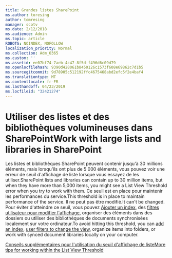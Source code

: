 ```yaml
---
title: Grandes listes SharePoint
ms.author: toresing
author: tomresing
manager: scotv
ms.date: 2/12/2018
ms.audience: Admin
ms.topic: article
ROBOTS: NOINDEX, NOFOLLOW
localization_priority: Normal
ms.collection: Adm_O365
ms.custom: ''
ms.assetid: ee07bf74-7aeb-4c47-8f5d-f496d6c09d79
ms.openlocfilehash: 9390d428061b8450126c1573f608e69862c7d1b5
ms.sourcegitcommit: 9d78905c512192ffc4675468abd2efc5f2e4baf4
ms.translationtype: MT
ms.contentlocale: fr-FR
ms.lasthandoff: 04/23/2019
ms.locfileid: "32421274"
---
```

# <a name="work-with-large-lists-and-libraries-in-sharepoint"></a><span data-ttu-id="64ae3-102">Utiliser des listes et des bibliothèques volumineuses dans SharePoint</span><span class="sxs-lookup"><span data-stu-id="64ae3-102">Work with large lists and libraries in SharePoint</span></span>

<span data-ttu-id="64ae3-103">Les listes et bibliothèques SharePoint peuvent contenir jusqu'à 30 millions éléments, mais lorsqu'ils ont plus de 5 000 éléments, vous pouvez voir une erreur de seuil d'affichage de liste lorsque vous essayez de les utiliser.</span><span class="sxs-lookup"><span data-stu-id="64ae3-103">SharePoint lists and libraries can contain up to 30 million items, but when they have more than 5,000 items, you might see a List View Threshold error when you try to work with them.</span></span> <span data-ttu-id="64ae3-104">Ce seuil est en place pour maintenir les performances du service.</span><span class="sxs-lookup"><span data-stu-id="64ae3-104">This threshold is in place to maintain performance of the service.</span></span> <span data-ttu-id="64ae3-105">Il ne peut pas être modifié.</span><span class="sxs-lookup"><span data-stu-id="64ae3-105">It can't be changed.</span></span> <span data-ttu-id="64ae3-106">Pour éviter d'atteindre ce seuil, vous pouvez [Ajouter un index](https://go.microsoft.com/fwlink/?linkid=867784), des [filtres utilisateur pour modifier l'affichage](https://go.microsoft.com/fwlink/?linkid=867786), organiser des éléments dans des dossiers ou utiliser des bibliothèques de documents synchronisées localement sur votre ordinateur.</span><span class="sxs-lookup"><span data-stu-id="64ae3-106">To avoid hitting this threshold, you can [add an index](https://go.microsoft.com/fwlink/?linkid=867784), [user filters to change the view](https://go.microsoft.com/fwlink/?linkid=867786), organize items into folders, or work with synced document libraries locally on your computer.</span></span> 
  
[<span data-ttu-id="64ae3-107">Conseils supplémentaires pour l'utilisation du seuil d'affichage de liste</span><span class="sxs-lookup"><span data-stu-id="64ae3-107">More tips for working within the List View Threshold</span></span>](https://go.microsoft.com/fwlink/?linkid=867787)
  

